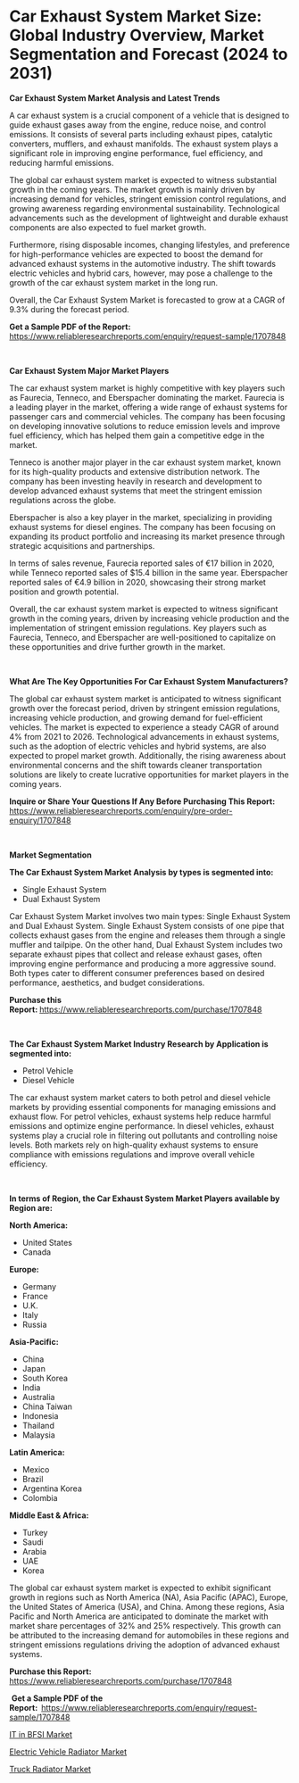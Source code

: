<p><h1>Car Exhaust System Market Size: Global Industry Overview, Market Segmentation and Forecast (2024 to 2031)</h1></p><p><strong>Car Exhaust System Market Analysis and Latest Trends</strong></p>
<p><p>A car exhaust system is a crucial component of a vehicle that is designed to guide exhaust gases away from the engine, reduce noise, and control emissions. It consists of several parts including exhaust pipes, catalytic converters, mufflers, and exhaust manifolds. The exhaust system plays a significant role in improving engine performance, fuel efficiency, and reducing harmful emissions.</p><p>The global car exhaust system market is expected to witness substantial growth in the coming years. The market growth is mainly driven by increasing demand for vehicles, stringent emission control regulations, and growing awareness regarding environmental sustainability. Technological advancements such as the development of lightweight and durable exhaust components are also expected to fuel market growth.</p><p>Furthermore, rising disposable incomes, changing lifestyles, and preference for high-performance vehicles are expected to boost the demand for advanced exhaust systems in the automotive industry. The shift towards electric vehicles and hybrid cars, however, may pose a challenge to the growth of the car exhaust system market in the long run.</p><p>Overall, the Car Exhaust System Market is forecasted to grow at a CAGR of 9.3% during the forecast period.</p></p>
<p><strong>Get a Sample PDF of the Report:&nbsp;</strong> <a href="https://www.reliableresearchreports.com/enquiry/request-sample/1707848">https://www.reliableresearchreports.com/enquiry/request-sample/1707848</a></p>
<p>&nbsp;</p>
<p><strong>Car Exhaust System Major Market Players</strong></p>
<p><p>The car exhaust system market is highly competitive with key players such as Faurecia, Tenneco, and Eberspacher dominating the market. Faurecia is a leading player in the market, offering a wide range of exhaust systems for passenger cars and commercial vehicles. The company has been focusing on developing innovative solutions to reduce emission levels and improve fuel efficiency, which has helped them gain a competitive edge in the market.</p><p>Tenneco is another major player in the car exhaust system market, known for its high-quality products and extensive distribution network. The company has been investing heavily in research and development to develop advanced exhaust systems that meet the stringent emission regulations across the globe.</p><p>Eberspacher is also a key player in the market, specializing in providing exhaust systems for diesel engines. The company has been focusing on expanding its product portfolio and increasing its market presence through strategic acquisitions and partnerships.</p><p>In terms of sales revenue, Faurecia reported sales of €17 billion in 2020, while Tenneco reported sales of $15.4 billion in the same year. Eberspacher reported sales of €4.9 billion in 2020, showcasing their strong market position and growth potential.</p><p>Overall, the car exhaust system market is expected to witness significant growth in the coming years, driven by increasing vehicle production and the implementation of stringent emission regulations. Key players such as Faurecia, Tenneco, and Eberspacher are well-positioned to capitalize on these opportunities and drive further growth in the market.</p></p>
<p>&nbsp;</p>
<p><strong>What Are The Key Opportunities For Car Exhaust System Manufacturers?</strong></p>
<p><p>The global car exhaust system market is anticipated to witness significant growth over the forecast period, driven by stringent emission regulations, increasing vehicle production, and growing demand for fuel-efficient vehicles. The market is expected to experience a steady CAGR of around 4% from 2021 to 2026. Technological advancements in exhaust systems, such as the adoption of electric vehicles and hybrid systems, are also expected to propel market growth. Additionally, the rising awareness about environmental concerns and the shift towards cleaner transportation solutions are likely to create lucrative opportunities for market players in the coming years.</p></p>
<p><strong>Inquire or Share Your Questions If Any Before Purchasing This Report:</strong> <a href="https://www.reliableresearchreports.com/enquiry/pre-order-enquiry/1707848">https://www.reliableresearchreports.com/enquiry/pre-order-enquiry/1707848</a></p>
<p>&nbsp;</p>
<p><strong>Market Segmentation</strong></p>
<p><strong>The Car Exhaust System Market Analysis by types is segmented into:</strong></p>
<p><ul><li>Single Exhaust System</li><li>Dual Exhaust System</li></ul></p>
<p><p>Car Exhaust System Market involves two main types: Single Exhaust System and Dual Exhaust System. Single Exhaust System consists of one pipe that collects exhaust gases from the engine and releases them through a single muffler and tailpipe. On the other hand, Dual Exhaust System includes two separate exhaust pipes that collect and release exhaust gases, often improving engine performance and producing a more aggressive sound. Both types cater to different consumer preferences based on desired performance, aesthetics, and budget considerations.</p></p>
<p><strong>Purchase this Report:&nbsp;</strong><a href="https://www.reliableresearchreports.com/purchase/1707848">https://www.reliableresearchreports.com/purchase/1707848</a></p>
<p>&nbsp;</p>
<p><strong>The Car Exhaust System Market Industry Research by Application is segmented into:</strong></p>
<p><ul><li>Petrol Vehicle</li><li>Diesel Vehicle</li></ul></p>
<p><p>The car exhaust system market caters to both petrol and diesel vehicle markets by providing essential components for managing emissions and exhaust flow. For petrol vehicles, exhaust systems help reduce harmful emissions and optimize engine performance. In diesel vehicles, exhaust systems play a crucial role in filtering out pollutants and controlling noise levels. Both markets rely on high-quality exhaust systems to ensure compliance with emissions regulations and improve overall vehicle efficiency.</p></p>
<p>&nbsp;</p>
<p><strong>In terms of Region, the Car Exhaust System Market Players available by Region are:</strong></p>
<p>
    <p> <strong> North America: </strong>
        <ul>
            <li>United States</li>
            <li>Canada</li>
        </ul>
        </p> 
    <p> <strong> Europe: </strong>
        <ul>
            <li>Germany</li>
            <li>France</li>
            <li>U.K.</li>
            <li>Italy</li>
            <li>Russia</li>
        </ul>
        </p> 
    <p> <strong> Asia-Pacific: </strong>
        <ul>
            <li>China</li>
            <li>Japan</li>
            <li>South Korea</li>
            <li>India</li>
            <li>Australia</li>
            <li>China Taiwan</li>
            <li>Indonesia</li>
            <li>Thailand</li>
            <li>Malaysia</li>
        </ul>
        </p> 
    <p> <strong> Latin America: </strong>
        <ul>
            <li>Mexico</li>
            <li>Brazil</li>
            <li>Argentina Korea</li>
            <li>Colombia</li>
        </ul>
        </p> 
    <p> <strong> Middle East & Africa: </strong>
        <ul>
            <li>Turkey</li>
            <li>Saudi</li>
            <li>Arabia</li>
            <li>UAE</li>
            <li>Korea</li>
        </ul>
    </p>
    </p>
<p><p>The global car exhaust system market is expected to exhibit significant growth in regions such as North America (NA), Asia Pacific (APAC), Europe, the United States of America (USA), and China. Among these regions, Asia Pacific and North America are anticipated to dominate the market with market share percentages of 32% and 25% respectively. This growth can be attributed to the increasing demand for automobiles in these regions and stringent emissions regulations driving the adoption of advanced exhaust systems.</p></p>
<p><strong>Purchase this Report: </strong><a href="https://www.reliableresearchreports.com/purchase/1707848">https://www.reliableresearchreports.com/purchase/1707848</a></p>
<p>&nbsp;<strong>Get a Sample PDF of the Report:&nbsp;&nbsp;</strong><a href="https://www.reliableresearchreports.com/enquiry/request-sample/1707848">https://www.reliableresearchreports.com/enquiry/request-sample/1707848</a></p>
<p><strong></strong></p>
<p><p><a href="https://view.publitas.com/reportprime-1/decoding-the-it-in-bfsi-market-a-deep-dive-into-the-latest-market-trends-market-segmentation-and-competitive-analysis/">IT in BFSI Market</a></p><p><a href="https://github.com/nancykennedykellievqfqt2/Market-Research-Report-List-1/blob/main/electric-vehicle-radiator-market.md">Electric Vehicle Radiator Market</a></p><p><a href="https://github.com/seekum/Market-Research-Report-List-1/blob/main/truck-radiator-market.md">Truck Radiator Market</a></p></p>